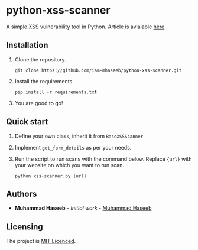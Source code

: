 # python-xss-scanner

A simple XSS vulnerability tool in Python. Article is avialable [here]()


Installation
-----------
1. Clone the repository.

    ```
    git clone https://github.com/iam-mhaseeb/python-xss-scanner.git
    ```
    
2. Install the requirements.

    ```
    pip install -r requirements.txt
    ```

3. You are good to go!

Quick start
-----------

1. Define your own class, inherit it from `BaseXSSScanner`.
2. Implement `get_form_details` as per your needs. 
3. Run the script to run scans with the command below. Replace `{url}` with your website on which you want to run scan.

    ```
    python xss-scanner.py {url} 
    ```


## Authors

* **Muhammad Haseeb** - *Initial work* - [Muhammad Haseeb](https://github.com/iam-mhaseeb)

## Licensing
The project is [MIT Licenced](LICENSE).

